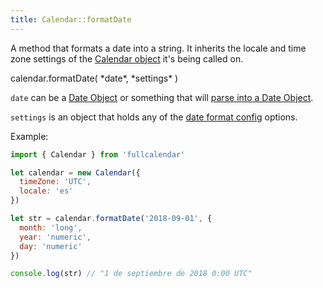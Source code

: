 ```yaml
---
title: Calendar::formatDate
---
```


A method that formats a date into a string. It inherits the locale and time zone settings of the [Calendar object](calendar-object) it's being called on.

<div class='spec' markdown='1'>
calendar.formatDate( *date*, *settings* )
</div>

`date` can be a [Date Object](date-object) or something that will [parse into a Date Object](date-parsing).

`settings` is an object that holds any of the [date format config](date-formatting) options.

Example:

```js
import { Calendar } from 'fullcalendar'

let calendar = new Calendar({
  timeZone: 'UTC',
  locale: 'es'
})

let str = calendar.formatDate('2018-09-01', {
  month: 'long',
  year: 'numeric',
  day: 'numeric'
})

console.log(str) // "1 de septiembre de 2018 0:00 UTC"
```
